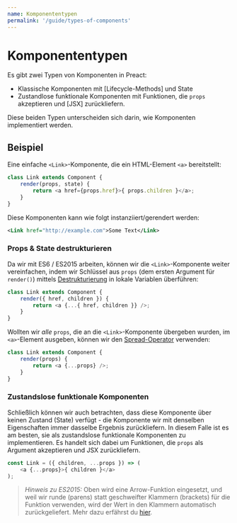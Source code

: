 ```yaml
---
name: Komponententypen
permalink: '/guide/types-of-components'
---
```


# Komponententypen


Es gibt zwei Typen von Komponenten in Preact:

- Klassische Komponenten mit [Lifecycle-Methods] und State
- Zustandlose funktionale Komponenten mit Funktionen, die `props` akzeptieren und [JSX] zurückliefern.

Diese beiden Typen unterscheiden sich darin, wie Komponenten implementiert werden.


## Beispiel

Eine einfache `<Link>`-Komponente, die ein HTML-Element `<a>` bereitstellt:

```js
class Link extends Component {
	render(props, state) {
		return <a href={props.href}>{ props.children }</a>;
	}
}
```

Diese Komponenten kann wie folgt instanziiert/gerendert werden:

```xml
<Link href="http://example.com">Some Text</Link>
```


### Props & State destrukturieren

Da wir mit ES6 / ES2015 arbeiten, können wir die `<Link>`-Komponente weiter vereinfachen, indem wir Schlüssel aus `props` (dem ersten Argument für `render()`) mittels [Destrukturierung](https://github.com/lukehoban/es6features#destructuring) in lokale Variablen überführen:

```js
class Link extends Component {
	render({ href, children }) {
		return <a {...{ href, children }} />;
	}
}
```

Wollten wir _alle_ `props`, die an die `<Link>`-Komponente übergeben wurden, im `<a>`-Element ausgeben, können wir den [Spread-Operator](https://developer.mozilla.org/en-US/docs/Web/JavaScript/Reference/Operators/Spread_operator) verwenden:

```js
class Link extends Component {
	render(props) {
		return <a {...props} />;
	}
}
```


### Zustandslose funktionale Komponenten

Schließlich können wir auch betrachten, dass diese Komponente über keinen Zustand (State) verfügt - die Komponente wir mit denselben Eigenschaften immer dasselbe Ergebnis zurückliefern. In diesem Falle ist es am besten, sie als zustandslose funktionale Komponenten zu implementieren. Es handelt sich dabei um Funktionen, die `props` als Argument akzeptieren und JSX zurückliefern.

```js
const Link = ({ children, ...props }) => (
	<a {...props}>{ children }</a>
);
```

> *Hinweis zu ES2015:* Oben wird eine Arrow-Funktion eingesetzt, und weil wir runde (parens) statt geschweifter  Klammern (brackets) für die Funktion verwenden, wird der Wert in den Klammern automatisch zurückgeliefert. Mehr dazu erfährst du [hier](https://github.com/lukehoban/es6features#arrows).
